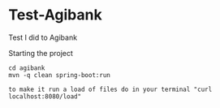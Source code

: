 # Test-Agibank
Test I did to Agibank

Starting the project
```
cd agibank
mvn -q clean spring-boot:run

to make it run a load of files do in your terminal "curl localhost:8080/load"
```

